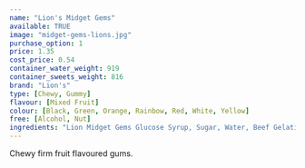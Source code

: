 ```yaml
---
name: "Lion's Midget Gems"
available: TRUE
image: "midget-gems-lions.jpg"
purchase_option: 1
price: 1.35
cost_price: 0.54
container_water_weight: 919
container_sweets_weight: 816
brand: "Lion's"
type: [Chewy, Gummy]
flavour: [Mixed Fruit]
colour: [Black, Green, Orange, Rainbow, Red, White, Yellow]
free: [Alcohol, Nut]
ingredients: "Lion Midget Gems Glucose Syrup, Sugar, Water, Beef Gelatine, Potato Starch, Citric Acid, Liquorice Powder, Natural Flavourings, Vegetable Oil, Acetic Acid, Natural Colours (Vegetable Carbon, Chlorophyll, Lutein, Paprika Extract, Anthocyanins), Glazing Agent (Carnuba Wax). May Contain Traces of Milk."
---
```

Chewy firm fruit flavoured gums.